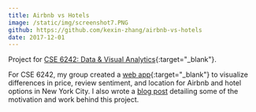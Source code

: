 ```yaml
---
title: Airbnb vs Hotels
image: /static/img/screenshot7.PNG
github: https://github.com/kexin-zhang/airbnb-vs-hotels
date: 2017-12-01
---
```

Project for [CSE 6242: Data & Visual Analytics](http://poloclub.gatech.edu/cse6242/2017fall/){:target="_blank"}.

For CSE 6242, my group created a [web app](http://airbnb-vs-hotels.mgejdapexj.us-east-1.elasticbeanstalk.com/){:target="_blank"} to visualize differences in price, review sentiment, and location for Airbnb and hotel options in New York City. I also wrote a [blog post](/2017/12/23/airbnb-vs-hotels.html) detailing some of the motivation and work behind this project.